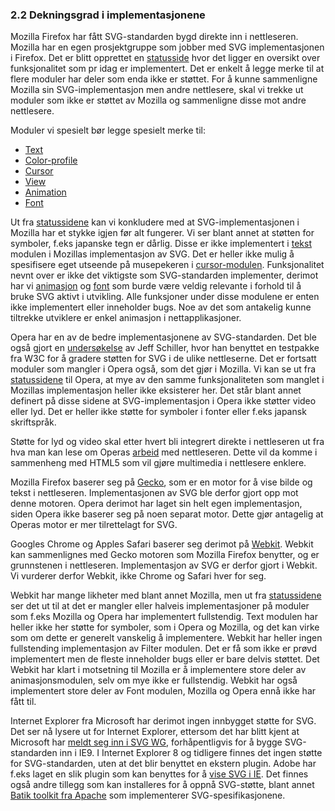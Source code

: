
### 2.2 Dekningsgrad i implementasjonene ###

Mozilla Firefox har fått SVG-standarden bygd direkte inn i nettleseren. Mozilla har
en egen prosjektgruppe som jobber med SVG implementasjonen i Firefox.
Det er blitt opprettet en [statusside][7] hvor det ligger en oversikt over funksjonalitet
som pr idag er implementert. Det er enkelt å legge merke til at flere moduler har
deler som enda ikke er støttet. For å kunne sammenligne Mozilla sin SVG-implementasjon
men andre nettlesere, skal vi trekke ut moduler som ikke er støttet av Mozilla og
sammenligne disse mot andre nettlesere.

Moduler vi spesielt bør legge spesielt merke til:

 * [Text][1]
 * [Color-profile][2]
 * [Cursor][3]
 * [View][4]
 * [Animation][5]
 * [Font][6]

Ut fra [statussidene][7] kan vi konkludere med at SVG-implementasjonen i Mozilla har et
stykke igjen før alt fungerer. Vi ser blant annet at støtten for symboler, f.eks
japanske tegn er dårlig. Disse er ikke implementert i [tekst][1] modulen i Mozillas 
implementasjon av SVG. Det er heller ikke mulig å spesifisere eget utseende på 
musepekeren i [cursor-modulen][3]. Funksjonalitet nevnt over er ikke det viktigste som 
SVG-standarden implementer, derimot har vi [animasjon][5] og [font][6] som burde være 
veldig relevante i forhold til å bruke SVG aktivt i utvikling. Alle funksjoner under 
disse modulene er enten ikke implementert eller inneholder bugs. Noe av det som
antakelig kunne tiltrekke utviklere er enkel animasjon i nettapplikasjoner.

Opera har en av de bedre implementasjonene av SVG-standarden. Det ble også gjort en
[undersøkelse][8] av Jeff Schiller, hvor han benyttet en testpakke fra W3C for å gradere
støtten for SVG i de ulike nettleserne. Det er fortsatt moduler som mangler i Opera også,
som det gjør i Mozilla. Vi kan se ut fra [statussidene][9] til Opera, at
mye av den samme funksjonaliteten som manglet i Mozillas implementasjon heller ikke
eksisterer her. Det står blant annet definert på disse sidene at SVG-implementasjon
i Opera ikke støtter video eller lyd. Det er heller ikke støtte for symboler i fonter
eller f.eks japansk skriftspråk.

Støtte for lyd og video skal etter hvert bli integrert direkte i nettleseren ut fra
hva man kan lese om Operas [arbeid][10] med nettleseren. Dette vil da komme i
sammenheng med HTML5 som vil gjøre multimedia i nettlesere enklere. 

Mozilla Firefox baserer seg på [Gecko][11], som er en motor for å vise bilde og tekst i
nettleseren. Implementasjonen av SVG ble derfor gjort opp mot denne motoren.
Opera derimot har laget sin helt egen implementasjon, siden Opera ikke baserer seg
på noen separat motor. Dette gjør antagelig at Operas motor er mer tilrettelagt for SVG.

Googles Chrome og Apples Safari baserer seg derimot på [Webkit][12]. Webkit kan sammenlignes 
med Gecko motoren som Mozilla Firefox benytter, og er grunnstenen i nettleseren. 
Implementasjon av SVG er derfor gjort i Webkit. Vi vurderer derfor Webkit, ikke Chrome 
og Safari hver for seg.

Webkit har mange likheter med blant annet Mozilla, men ut fra [statussidene][13] ser
det ut til at det er mangler eller halveis implementasjoner på moduler som f.eks Mozilla
og Opera har implementert fullstendig. Text modulen har heller ikke her støtte for symboler,
som i Opera og Mozilla, og det kan virke som om dette er generelt vanskelig å implementere.
Webkit har heller ingen fullstending implementasjon av Filter modulen. Det er få som ikke 
er prøvd implementert men de fleste inneholder bugs eller er bare delvis støttet. Det Webkit 
har klart i motsetning til Mozilla er å implementere store deler av animasjonsmodulen, selv om 
mye ikke er fullstendig. Webkit har også implementert store deler av Font modulen, Mozilla og 
Opera ennå ikke har fått til.

Internet Explorer fra Microsoft har derimot ingen innbygget støtte for SVG.
Det ser nå lysere ut for Internet Explorer, ettersom det har blitt kjent at
Microsoft har [meldt seg inn i SVG WG][14], forhåpentligvis for å bygge
SVG-standarden inn i IE9. I Internet Explorer 8 og tidligere finnes det
ingen støtte for SVG-standarden, uten at det blir benyttet en ekstern
plugin. Adobe har f.eks laget en slik plugin som kan benyttes for å [vise
SVG i IE][15]. Det finnes også andre tillegg som kan installeres for å oppnå
SVG-støtte, blant annet [Batik toolkit fra Apache][16] som implementerer
SVG-spesifikasjonene.

[1]: http://www.w3.org/TR/SVG11/text.html "Text - SVG 1.1, W3C, 2003-01-14"
[2]: http://www.w3.org/TR/SVG11/color.html "Color - SVG 1.1, W3C, 2003-01-14"
[3]: http://www.w3.org/TR/SVG11/interact.html "Interact - SVG 1.1, W3C, 2003-01-14"
[4]: http://www.w3.org/TR/SVG11/linking.html "Linking - SVG 1.1, W3C, 2003-01-14"
[5]: http://www.w3.org/TR/SVG11/animate.html "Animate - SVG 1.1, W3C, 2003-01-14"
[6]: http://www.w3.org/TR/SVG11/fonts.html "Fonts - SVG 1.1, W3C, 2003-01-14"
[7]: http://www.mozilla.org/projects/svg/status.html "Mozilla SVG Status, Mozilla, lest 2010-03-25"
[8]: http://www.codedread.com/svg-support-table.html
[9]: http://www.opera.com/docs/specs/svg/ "SVG support in Opera 9, Opera, lest 2010-03-25"
[10]: http://www.opera.com/docs/specs/presto25/html5/ "Opera: HTML5 elements attributes and APIs support in Opera Presto 2.5, Opera, lest 2010-03-25"
[11]: https://developer.mozilla.org/en/Gecko "Gecko - MDC, Mozilla, 2010-03-12"
[12]: http://webkit.org/ "The Webkit Open Source Project, Webkit, lest 2010-03-25"
[13]: http://webkit.org/projects/svg/status.xml "WebKit SVG Status, Webkit, 2010-01-05"
[14]: http://blogs.msdn.com/b/ie/archive/2010/01/05/microsoft-joins-w3c-svg-working-group.aspx "Microsoft joins W3C SVG Working Group, Microsoft IE Team Blog, 2010-01-05"
[15]: http://www.adobe.com/svg/viewer/install/ "Adobe SVG Viewer, Adobe, lest 2010-03-25"
[16]: http://xmlgraphics.apache.org/batik/ "Batik Java SVG Toolkit, Apache Software Foundation, 2010-01-02"
